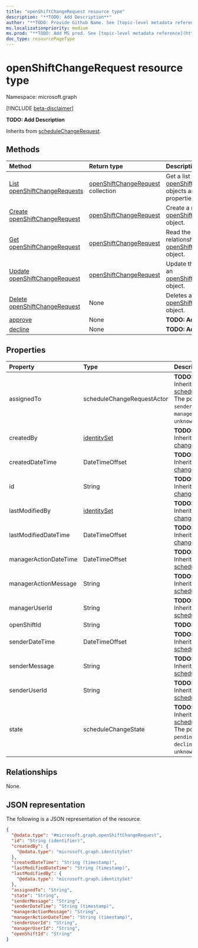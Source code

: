 ```yaml
---
title: "openShiftChangeRequest resource type"
description: "**TODO: Add Description**"
author: "**TODO: Provide Github Name. See [topic-level metadata reference](https://msgo.azurewebsites.net/add/document/guidelines/metadata.html#topic-level-metadata)**"
ms.localizationpriority: medium
ms.prod: "**TODO: Add MS prod. See [topic-level metadata reference](https://msgo.azurewebsites.net/add/document/guidelines/metadata.html#topic-level-metadata)**"
doc_type: resourcePageType
---
```


# openShiftChangeRequest resource type

Namespace: microsoft.graph

[!INCLUDE [beta-disclaimer](../../includes/beta-disclaimer.md)]

**TODO: Add Description**


Inherits from [scheduleChangeRequest](../resources/schedulechangerequest.md).

## Methods
|Method|Return type|Description|
|:---|:---|:---|
|[List openShiftChangeRequests](../api/openshiftchangerequest-list.md)|[openShiftChangeRequest](../resources/openshiftchangerequest.md) collection|Get a list of the [openShiftChangeRequest](../resources/openshiftchangerequest.md) objects and their properties.|
|[Create openShiftChangeRequest](../api/openshiftchangerequest-create.md)|[openShiftChangeRequest](../resources/openshiftchangerequest.md)|Create a new [openShiftChangeRequest](../resources/openshiftchangerequest.md) object.|
|[Get openShiftChangeRequest](../api/openshiftchangerequest-get.md)|[openShiftChangeRequest](../resources/openshiftchangerequest.md)|Read the properties and relationships of an [openShiftChangeRequest](../resources/openshiftchangerequest.md) object.|
|[Update openShiftChangeRequest](../api/openshiftchangerequest-update.md)|[openShiftChangeRequest](../resources/openshiftchangerequest.md)|Update the properties of an [openShiftChangeRequest](../resources/openshiftchangerequest.md) object.|
|[Delete openShiftChangeRequest](../api/openshiftchangerequest-delete.md)|None|Deletes an [openShiftChangeRequest](../resources/openshiftchangerequest.md) object.|
|[approve](../api/openshiftchangerequest-approve.md)|None|**TODO: Add Description**|
|[decline](../api/openshiftchangerequest-decline.md)|None|**TODO: Add Description**|

## Properties
|Property|Type|Description|
|:---|:---|:---|
|assignedTo|scheduleChangeRequestActor|**TODO: Add Description** Inherited from [scheduleChangeRequest](../resources/schedulechangerequest.md). The possible values are: `sender`, `recipient`, `manager`, `system`, `unknownFutureValue`.|
|createdBy|[identitySet](../resources/identityset.md)|**TODO: Add Description** Inherited from [changeTrackedEntity](../resources/changetrackedentity.md).|
|createdDateTime|DateTimeOffset|**TODO: Add Description** Inherited from [changeTrackedEntity](../resources/changetrackedentity.md).|
|id|String|**TODO: Add Description** Inherited from [changeTrackedEntity](../resources/changetrackedentity.md).|
|lastModifiedBy|[identitySet](../resources/identityset.md)|**TODO: Add Description** Inherited from [changeTrackedEntity](../resources/changetrackedentity.md).|
|lastModifiedDateTime|DateTimeOffset|**TODO: Add Description** Inherited from [changeTrackedEntity](../resources/changetrackedentity.md).|
|managerActionDateTime|DateTimeOffset|**TODO: Add Description** Inherited from [scheduleChangeRequest](../resources/schedulechangerequest.md).|
|managerActionMessage|String|**TODO: Add Description** Inherited from [scheduleChangeRequest](../resources/schedulechangerequest.md).|
|managerUserId|String|**TODO: Add Description** Inherited from [scheduleChangeRequest](../resources/schedulechangerequest.md).|
|openShiftId|String|**TODO: Add Description**|
|senderDateTime|DateTimeOffset|**TODO: Add Description** Inherited from [scheduleChangeRequest](../resources/schedulechangerequest.md).|
|senderMessage|String|**TODO: Add Description** Inherited from [scheduleChangeRequest](../resources/schedulechangerequest.md).|
|senderUserId|String|**TODO: Add Description** Inherited from [scheduleChangeRequest](../resources/schedulechangerequest.md).|
|state|scheduleChangeState|**TODO: Add Description** Inherited from [scheduleChangeRequest](../resources/schedulechangerequest.md). The possible values are: `pending`, `approved`, `declined`, `unknownFutureValue`.|

## Relationships
None.

## JSON representation
The following is a JSON representation of the resource.
<!-- {
  "blockType": "resource",
  "keyProperty": "id",
  "@odata.type": "microsoft.graph.openShiftChangeRequest",
  "baseType": "Microsoft.Teams.Shifts.scheduleChangeRequest",
  "openType": false
}
-->
``` json
{
  "@odata.type": "#microsoft.graph.openShiftChangeRequest",
  "id": "String (identifier)",
  "createdBy": {
    "@odata.type": "microsoft.graph.identitySet"
  },
  "createdDateTime": "String (timestamp)",
  "lastModifiedDateTime": "String (timestamp)",
  "lastModifiedBy": {
    "@odata.type": "microsoft.graph.identitySet"
  },
  "assignedTo": "String",
  "state": "String",
  "senderMessage": "String",
  "senderDateTime": "String (timestamp)",
  "managerActionMessage": "String",
  "managerActionDateTime": "String (timestamp)",
  "senderUserId": "String",
  "managerUserId": "String",
  "openShiftId": "String"
}
```

